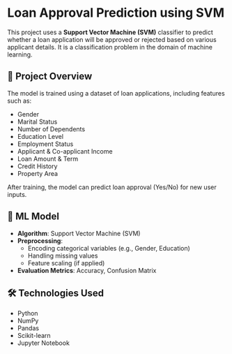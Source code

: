 # Loan Approval Prediction using SVM

This project uses a **Support Vector Machine (SVM)** classifier to predict whether a loan application will be approved or rejected based on various applicant details. It is a classification problem in the domain of machine learning.

## 🚀 Project Overview

The model is trained using a dataset of loan applications, including features such as:

- Gender
- Marital Status
- Number of Dependents
- Education Level
- Employment Status
- Applicant & Co-applicant Income
- Loan Amount & Term
- Credit History
- Property Area

After training, the model can predict loan approval (Yes/No) for new user inputs.

## 🧠 ML Model

- **Algorithm**: Support Vector Machine (SVM)
- **Preprocessing**:
  - Encoding categorical variables (e.g., Gender, Education)
  - Handling missing values
  - Feature scaling (if applied)
- **Evaluation Metrics**: Accuracy, Confusion Matrix

## 🛠️ Technologies Used

- Python
- NumPy
- Pandas
- Scikit-learn
- Jupyter Notebook

